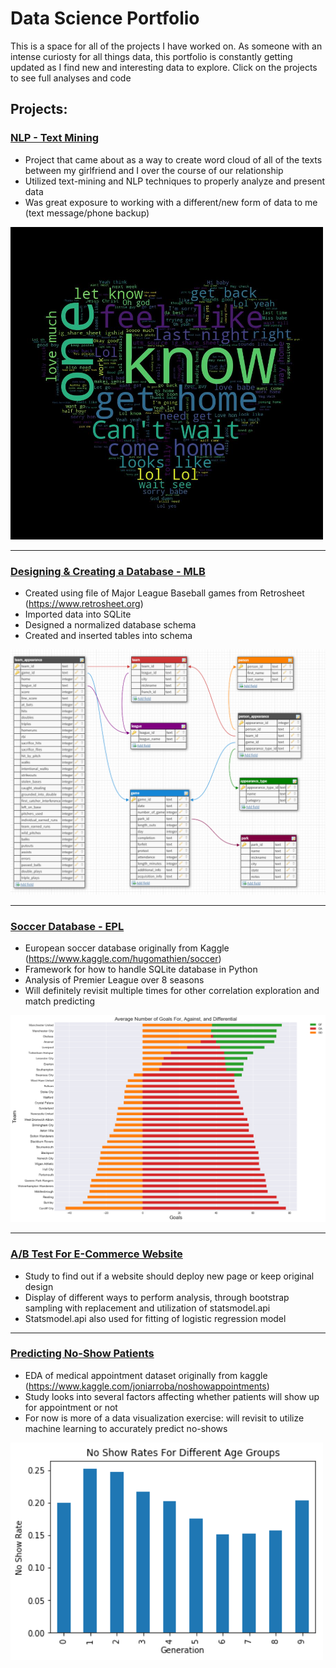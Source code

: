 # Data Science Portfolio

This is a space for all of the projects I have worked on. As someone with an intense curiosty for all things data, this portfolio is constantly getting updated as I find new and interesting data to explore. Click on the projects to see full analyses and code

## Projects:

### [NLP - Text Mining](https://github.com/EricArthur/Data-Science-Portfolio/blob/master/NLP%20Text%20Mining/NLP%20-%20Text%20Mining.ipynb)
* Project that came about as a way to create word cloud of all of the texts between my girlfriend and I over the course of our relationship
* Utilized text-mining and NLP techniques to properly analyze and present data
* Was great exposure to working with a different/new form of data to me (text message/phone backup)
<img src="NLP%20Text%20Mining/Word%20Cloud.jpg" width="500">

---

### [Designing & Creating a Database - MLB](https://github.com/EricArthur/Data-Science-Portfolio/blob/master/MLB%20Database/Designing%20%26%20Creating%20a%20Database.ipynb)
* Created using file of Major League Baseball games from Retrosheet (https://www.retrosheet.org)
* Imported data into SQLite
* Designed a normalized database schema
* Created and inserted tables into schema
<img src="/MLB%20Database/images/MLBdb_schema.PNG" width="800">

---

### [Soccer Database - EPL](https://github.com/EricArthur/Data-Science-Portfolio/blob/master/Soccer%20Database/Soccer%20Database%20-%20EDA.ipynb)
* European soccer database originally from Kaggle (https://www.kaggle.com/hugomathien/soccer)
* Framework for how to handle SQLite database in Python
* Analysis of Premier League over 8 seasons
* Will definitely revisit multiple times for other correlation exploration and match predicting
<img src="Soccer%20Database/Avg%20Num%20of%20GF,%20GA,%20GD.png" width="700">

---

### [A/B Test For E-Commerce Website](https://github.com/EricArthur/Data-Science-Portfolio/blob/master/A-B%20Test/A-B%20Test%20For%20E-Commerce%20Website.ipynb)
* Study to find out if a website should deploy new page or keep original design
* Display of different ways to perform analysis, through bootstrap sampling with replacement and utilization of statsmodel.api
* Statsmodel.api also used for fitting of logistic regression model

---

### [Predicting No-Show Patients](https://github.com/EricArthur/Data-Science-Portfolio/blob/master/No-Show%20Doctor%20Appointments/Medical%20Appointments.ipynb)
* EDA of medical appointment dataset originally from kaggle (https://www.kaggle.com/joniarroba/noshowappointments)
* Study looks into several factors affecting whether patients will show up for appointment or not
* For now is more of a data visualization exercise: will revisit to utilize machine learning to accurately predict no-shows
<img src="No-Show%20Doctor%20Appointments/No%20Show%20Rates%20For%20Different%20Age%20Groups.png" width="500">



